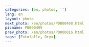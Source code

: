 ```yaml
---
categories: [en, photos, '']
lang: en
layout: photo
next_photo: /en/photos/P0000498.html
picname: P0000499
prev_photo: /en/photos/P0000016.html
tags: [Fotofalle, Oryx]
---
```

